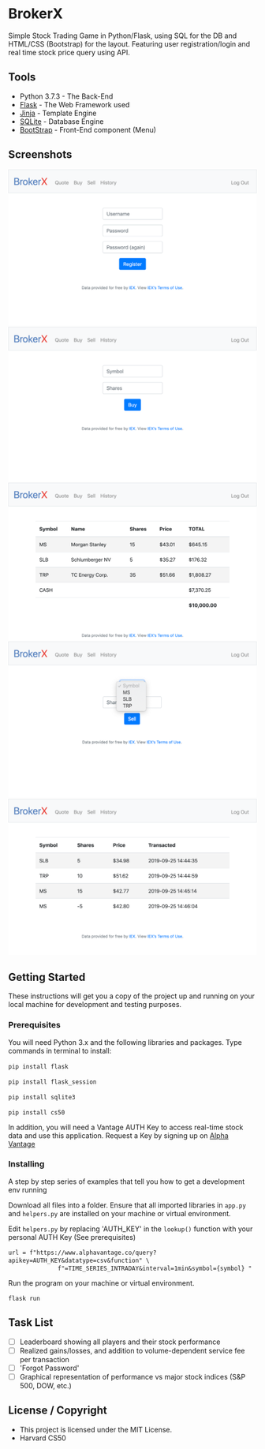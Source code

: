 # BrokerX
Simple Stock Trading Game in Python/Flask, using SQL for the DB and HTML/CSS (Bootstrap) for the layout. 
Featuring user registration/login and real time stock price query using API.

## Tools 

* Python 3.7.3 - The Back-End
* [Flask](http://flask.palletsprojects.com/en/1.1.x/) - The Web Framework used
* [Jinja](https://www.palletsprojects.com/p/jinja/) - Template Engine
* [SQLite](https://www.sqlite.org/index.html) - Database Engine
* [BootStrap](https://getbootstrap.com/) - Front-End component (Menu)

## Screenshots

![Register](https://github.com/karimbounekhla/brokerX/blob/master/screenshots/1register.png)
![Buy](https://github.com/karimbounekhla/brokerX/blob/master/screenshots/6buy.png)
![Main](https://github.com/karimbounekhla/brokerX/blob/master/screenshots/9main.png)
![Sell](https://github.com/karimbounekhla/brokerX/blob/master/screenshots/8sell.png)
![History](https://github.com/karimbounekhla/brokerX/blob/master/screenshots/7history.png)

## Getting Started

These instructions will get you a copy of the project up and running on your local machine for development and testing purposes. 

### Prerequisites

You will need Python 3.x and the following libraries and packages. Type commands in terminal to install:

`pip install flask`

`pip install flask_session`

`pip install sqlite3`

`pip install cs50`

In addition, you will need a Vantage AUTH Key to access real-time stock data and use this application. 
Request a Key by signing up on [Alpha Vantage](https://www.alphavantage.co/)

### Installing

A step by step series of examples that tell you how to get a development env running

Download all files into a folder. Ensure that all imported libraries in `app.py` and `helpers.py` are 
installed on your machine or virtual environment.

Edit `helpers.py` by replacing 'AUTH_KEY' in the `lookup()` function with your personal AUTH Key (See prerequisites)

```
url = f"https://www.alphavantage.co/query?apikey=AUTH_KEY&datatype=csv&function" \
              f"=TIME_SERIES_INTRADAY&interval=1min&symbol={symbol} "
```

Run the program on your machine or virtual environment.

```
flask run
```

## Task List

- [ ] Leaderboard showing all players and their stock performance
- [ ] Realized gains/losses, and addition to volume-dependent service fee per transaction
- [ ] 'Forgot Password'
- [ ] Graphical representation of performance vs major stock indices (S&P 500, DOW, etc.)

## License / Copyright

* This project is licensed under the MIT License.
* Harvard CS50 
